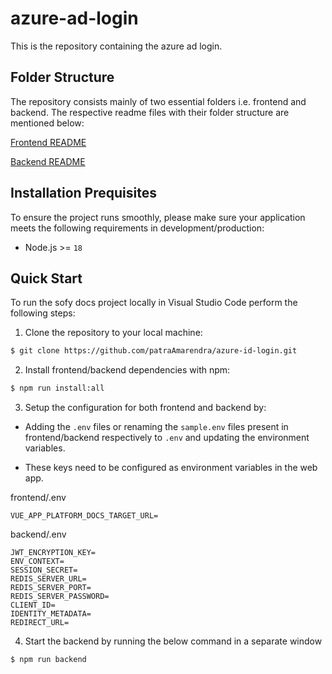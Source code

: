 # azure-ad-login
This is the repository containing the azure ad login.

## Folder Structure

The repository consists mainly of two essential folders i.e. frontend and backend. The respective readme files with their folder structure are mentioned below:

[Frontend README](frontend/README.md)

[Backend README](backend/README.md)


## Installation Prequisites

To ensure the project runs smoothly, please make sure your application meets the following requirements in development/production:

* Node.js >= `18`

## Quick Start

To run the sofy docs project locally in Visual Studio Code perform the following steps:

1. Clone the repository to your local machine:
```sh
$ git clone https://github.com/patraAmarendra/azure-id-login.git
```

2. Install frontend/backend dependencies with npm:

```sh
$ npm run install:all
```

3. Setup the configuration for both frontend and backend by:
* Adding the `.env` files or renaming the `sample.env` files present in frontend/backend respectively  to `.env` and updating the environment variables.

* These keys need to be configured as environment variables in the web app.


frontend/.env
```
VUE_APP_PLATFORM_DOCS_TARGET_URL=
```

backend/.env
```
JWT_ENCRYPTION_KEY=
ENV_CONTEXT=
SESSION_SECRET=
REDIS_SERVER_URL=
REDIS_SERVER_PORT=
REDIS_SERVER_PASSWORD=
CLIENT_ID=
IDENTITY_METADATA=
REDIRECT_URL=
```

4. Start the backend by running the below command in a separate window

```sh
$ npm run backend
``` 
